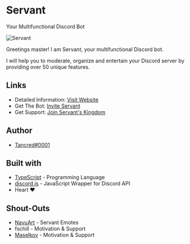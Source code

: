 # Servant

Your Multifunctional Discord Bot

![Servant](https://i.imgur.com/MDRt4fA.png)

Greetings master! I am Servant, your multifunctional Discord bot.

I will help you to moderate, organize and entertain your Discord server by providing over 50 unique features.

## Links

- Detailed Information: [Visit Website](https://servant.gg/)
- Get The Bot: [Invite Servant](https://invite.servant.gg)
- Get Support: [Join Servant's Kingdom](https://support.servant.gg)

## Author

- [Tancred#0001](https://github.com/Tancred423)

## Built with

- [TypeScript](https://www.typescriptlang.org/) - Programming Language
- [discord.js](https://discord.js.org/) - JavaScript Wrapper for Discord API
- Heart ❤

## Shout-Outs

- [NavuArt](https://twitter.com/navuzu) - Servant Emotes
- fschill - Motivation & Support
- [Maselkov](https://github.com/Maselkov) - Motivation & Support
